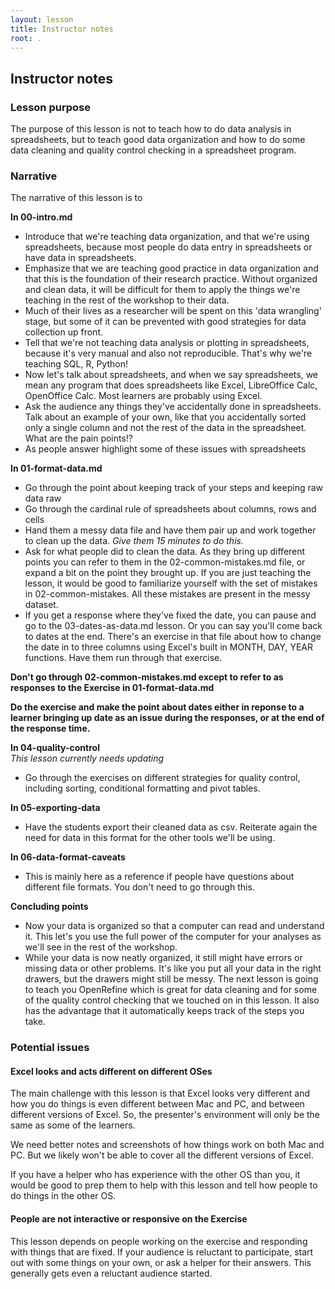 ```yaml
---
layout: lesson
title: Instructor notes
root: .
---
```


## Instructor notes

### Lesson purpose

The purpose of this lesson is not to teach how to do data analysis in spreadsheets,
but to teach good data organization and how to do some data cleaning and
quality control checking in a spreadsheet program.

### Narrative

The narrative of this lesson is to

**In 00-intro.md**
- Introduce that we're teaching data organization, and that we're using
spreadsheets, because most people do data entry in spreadsheets or
have data in spreadsheets.
- Emphasize that we are teaching good practice in data organization and that
this is the foundation of their research practice. Without organized and clean
data, it will be difficult for them to apply the things we're teaching in the
rest of the workshop to their data.
- Much of their lives as a researcher will be spent on this 'data wrangling' stage, but
some of it can be prevented with good strategies for data collection up front.
- Tell that we're not teaching data analysis or plotting in spreadsheets, because it's
very manual and also not reproducible. That's why we're teaching SQL, R, Python!
- Now let's talk about spreadsheets, and when we say spreadsheets, we mean any program that
does spreadsheets like Excel, LibreOffice Calc, OpenOffice Calc. Most learners are probably using Excel.
- Ask the audience any things they've accidentally done in spreadsheets. Talk about an example of your own, like that you accidentally sorted only a single column and not the rest
of the data in the spreadsheet. What are the pain points!?
- As people answer highlight some of these issues with spreadsheets

**In 01-format-data.md**
- Go through the point about keeping track of your steps and keeping raw data raw
- Go through the cardinal rule of spreadsheets about columns, rows and cells
- Hand them a messy data file and have them pair up and work together to clean up the data.
*Give them 15 minutes to do this.*
- Ask for what people did to clean the data. As they bring up different points you can
refer to them in the 02-common-mistakes.md file, or expand a bit on the point they brought up.
If you are just teaching the lesson, it would be good to familiarize yourself with
the set of mistakes in 02-common-mistakes. All these mistakes are present in the messy
dataset.
- If you get a response where they've fixed the date, you can pause and go to the
03-dates-as-data.md lesson. Or you can say you'll come back to dates at the end.
There's an exercise in that file about how to change the
date in to three columns using Excel's built in MONTH, DAY, YEAR functions. Have them
run through that exercise.

**Don't go through 02-common-mistakes.md except to refer to as responses to the Exercise in
01-format-data.md**

**Do the exercise and make the point about dates either in reponse to a learner bringing
up date as an issue during the responses, or at the end of the response time.**

**In 04-quality-control**  
*This lesson currently needs updating*  
- Go through the exercises on different strategies for quality control, including
sorting, conditional formatting and pivot tables.

**In 05-exporting-data**  
- Have the students export their cleaned data as csv. Reiterate again the need for
data in this format for the other tools we'll be using.

**In 06-data-format-caveats**  
- This is mainly here as a reference if people have questions about different file formats.
You don't need to go through this.

**Concluding points**  
- Now your data is organized so that a computer can read and understand it. This
let's you use the full power of the computer for your analyses as we'll see in the
rest of the workshop.
- While your data is now neatly organized, it still might have errors or missing data
or other problems. It's like you put all your data in the right drawers, but the
drawers might still be messy. The next lesson is going to teach you OpenRefine which
is great for data cleaning and for some of the quality control checking that we touched on
in this lesson. It also has the advantage that it automatically keeps track of the
steps you take.

### Potential issues

#### Excel looks and acts different on different OSes

The main challenge with this lesson is that Excel looks very different and how you
do things is even different between Mac and PC, and between different versions of
Excel. So, the presenter's environment will only be the same as some of the learners.

We need better notes and screenshots of how things work on both Mac and PC. But we
likely won't be able to cover all the different versions of Excel.

If you have a helper who has experience with the other OS than you, it would be good
to prep them to help with this lesson and tell how people to do things in the other OS.

#### People are not interactive or responsive on the Exercise

This lesson depends on people working on the exercise and responding with things
that are fixed. If your audience is reluctant to participate, start out with
some things on your own, or ask a helper for their answers. This generally gets
even a reluctant audience started.
